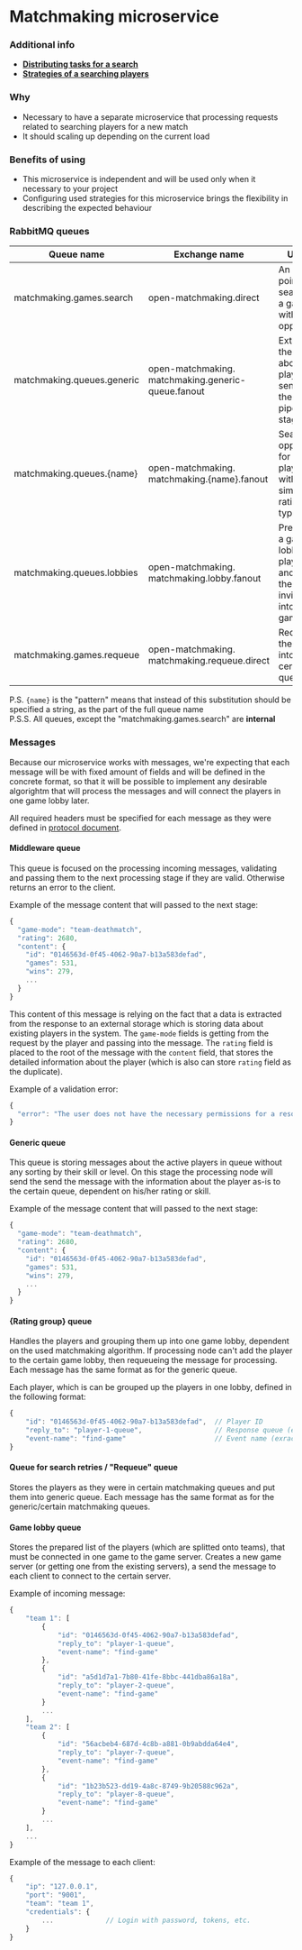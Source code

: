 # Matchmaking microservice

### Additional info
- [**Distributing tasks for a search**](https://github.com/OpenMatchmaking/documentation/blob/master/docs/matchmaking.md#distributing-tasks-for-a-search)
- [**Strategies of a searching players**](https://github.com/OpenMatchmaking/documentation/blob/master/docs/matchmaking.md#strategies-of-a-searching-players)

### Why
- Necessary to have a separate microservice that processing requests related to searching players for a new match
- It should scaling up depending on the current load

### Benefits of using
- This microservice is independent and will be used only when it necessary to your project
- Configuring used strategies for this microservice brings the flexibility in describing the expected behaviour

### RabbitMQ queues
| Queue name                | Exchange name           | Usage                                      | Returns                          |
|---------------------------|-------------------------|--------------------------------------------|----------------------------------|
| matchmaking.games.search  | open-matchmaking.direct | An entry point for searching a game with opponents | Validation error if was found. Otherwise passes the message to the "matchmaking.queue.generic" queue | No |
| matchmaking.queues.generic        | open-matchmaking.  matchmaking.generic-queue.fanout | Extract the data about the player and send it to the next pipeline stage | - |
| matchmaking.queues.{name}  | open-matchmaking.  matchmaking.{name}.fanout | Search opponents for a player with similar rating or a type               | - |              
| matchmaking.queues.lobbies        | open-matchmaking.  matchmaking.lobby.fanout | Prepares a game lobby for players and sends them invites into the game    | Connection details and credentials |
| matchmaking.games.requeue         | open-matchmaking.  matchmaking.requeue.direct | Requeue the player into the certain queue                                 | - |

P.S. `{name}` is the "pattern" means that instead of this substitution should be specified a string, as the part of the full queue name  
P.S.S. All queues, except the "matchmaking.games.search" are **internal**                       

### Messages
Because our microservice works with messages, we're expecting that each message will be with fixed amount of fields and will be defined in the concrete format, so that it will be possible to implement any desirable algorightm that will process the messages and will connect the players in one game lobby later.

All required headers must be specified for each message as they were defined in [protocol document](https://github.com/OpenMatchmaking/documentation/blob/master/docs/protocol.md#headers).

#### Middleware queue
This queue is focused on the processing incoming messages, validating and passing them to the next processing stage if they are valid. Otherwise returns an error to the client.

Example of the message content that will passed to the next stage:
```javascript
{
  "game-mode": "team-deathmatch",
  "rating": 2680,
  "content": {
    "id": "0146563d-0f45-4062-90a7-b13a583defad",
    "games": 531,
    "wins": 279,
    ...
  }
}
```
This content of this message is relying on the fact that a data is extracted from the response to an external storage which is storing data about existing players in the system. The `game-mode` fields is getting from the request by the player and passing into the message. The `rating` field is placed to the root of the message with the `content` field, that stores the detailed information about the player (which is also can store `rating` field as the duplicate). 

Example of a validation error:
```javascript
{
  "error": "The user does not have the necessary permissions for a resource."
}
```

#### Generic queue
This queue is storing messages about the active players in queue without any sorting by their skill or level. On this stage the processing node will send the send the message with the information about the player as-is to the certain queue, dependent on his/her rating or skill.

Example of the message content that will passed to the next stage:
```javascript
{
  "game-mode": "team-deathmatch",
  "rating": 2680,
  "content": {
    "id": "0146563d-0f45-4062-90a7-b13a583defad",
    "games": 531,
    "wins": 279,
    ...
  }
}
```

#### {Rating group} queue
Handles the players and grouping them up into one game lobby, dependent on the used matchmaking algorithm. If processing node can't add the player to the certain game lobby, then requeueing the message for processing. Each message has the same format as for the generic queue.

Each player, which is can be grouped up the players in one lobby, defined in the following format:
```javascript
{
    "id": "0146563d-0f45-4062-90a7-b13a583defad",  // Player ID
    "reply_to": "player-1-queue",                  // Response queue (exracted from the message headers)
    "event-name": "find-game"                      // Event name (exracted from the message headers)
}
```

#### Queue for search retries / "Requeue" queue
Stores the players as they were in certain matchmaking queues and put them into generic queue. Each message has the same format as for the generic/certain matchmaking queues.

#### Game lobby queue 
Stores the prepared list of the players (which are splitted onto teams), that must be connected in one game to the game server. Creates a new game server (or getting one from the existing servers), a send the message to each client to connect to the certain server. 

Example of incoming message:
```javascript
{
    "team 1": [
        {
            "id": "0146563d-0f45-4062-90a7-b13a583defad",
            "reply_to": "player-1-queue",
            "event-name": "find-game"
        },
        { 
            "id": "a5d1d7a1-7b80-41fe-8bbc-441dba86a18a",
            "reply_to": "player-2-queue",
            "event-name": "find-game"
        }
        ...
    ],
    "team 2": [
        { 
            "id": "56acbeb4-687d-4c8b-a881-0b9abdda64e4",
            "reply_to": "player-7-queue",
            "event-name": "find-game"
        },
        { 
            "id": "1b23b523-dd19-4a8c-8749-9b20588c962a",
            "reply_to": "player-8-queue",
            "event-name": "find-game"
        }
        ...   
    ],
    ...
}
```

Example of the message to each client:
```javascript
{
    "ip": "127.0.0.1",
    "port": "9001",
    "team": "team 1",
    "credentials": {
        ...             // Login with password, tokens, etc.
    }
}    
```
